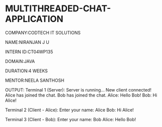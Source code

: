 # MULTITHREADED-CHAT-APPLICATION

COMPANY:CODTECH IT SOLUTIONS

NAME:NIRANJAN J U

INTERN ID:CT04WP135

DOMAIN:JAVA

DURATION:4 WEEKS

MENTOR:NEELA SANTHOSH

OUTPUT: 
Terminal 1 (Server):
Server is running...
New client connected!
Alice has joined the chat.
Bob has joined the chat.
Alice: Hello Bob!
Bob: Hi Alice!

Terminal 2 (Client - Alice):
Enter your name: Alice
Bob: Hi Alice!

Terminal 3 (Client - Bob):
Enter your name: Bob
Alice: Hello Bob!
